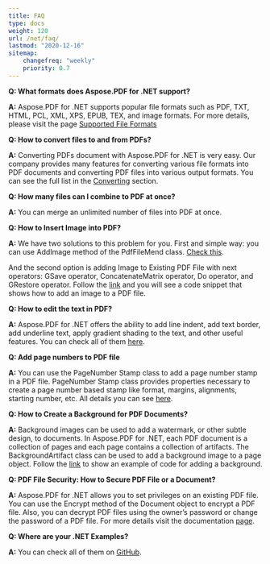 ```yaml
---
title: FAQ
type: docs
weight: 120
url: /net/faq/
lastmod: "2020-12-16"
sitemap:
    changefreq: "weekly"
    priority: 0.7
---
```


**Q: What formats does Aspose.PDF for .NET  support?**

**A:**  Aspose.PDF for .NET supports popular file formats such as PDF, TXT, HTML, PCL, XML, XPS, EPUB, TEX, and image formats. For more details, please visit the page [Supported File Formats](/pdf/net/supported-file-formats/)

**Q: How to convert files to and from PDFs?** 

**A:** Converting PDFs document with Aspose.PDF for .NET  is very easy.  Our company provides many features for converting various file formats into PDF documents and converting PDF files into various output formats. You can see the full list in the [Converting](/pdf/net/converting/) section.

**Q: How many files can I combine to PDF at once?**

**A:** You can merge an unlimited number of files into PDF at once.

**Q: How to Insert Image into PDF?**

**A:** We have two solutions to this problem for you. First and simple way:  you can use AddImage method of the PdfFileMend class. [Check this](/pdf/net/working-with-images-in-pdf/#add-image-in-an-existing-pdf-file-facades).

And the second option is adding Image to Existing PDF File with next operators: GSave operator, ConcatenateMatrix operator, Do operator, and  GRestore operator. Follow the [link](/pdf/net/working-with-images-in-pdf/) and you will see a code snippet that shows how to add an image to a PDF file.

**Q: How to edit the text in PDF?**

**A:** Aspose.PDF for .NET offers the ability to add line indent, add text border, add underline text, apply gradient shading to the text, and other useful features. You can check all of them [here](/pdf/net/text-formatting-inside-pdf/).

**Q: Add page numbers to PDF file**

**A:** You can use the PageNumber Stamp class to add a page number stamp in a PDF file. PageNumber Stamp class provides properties necessary to create a page number based stamp like format, margins, alignments, starting number, etc. All details you can see [here](/pdf/net/add-page-number/).

**Q: How to Create a Background for PDF Documents?**

**A:** Background images can be used to add a watermark, or other subtle design, to documents. In Aspose.PDF for .NET, each PDF document is a collection of pages and each page contains a collection of artifacts. The BackgroundArtifact class can be used to add a background image to a page object. Follow the [link](/pdf/net/add-backgrounds/) to show an example of code for adding a background.

**Q: PDF File Security: How to Secure PDF File or a Document?** 

**A:** Aspose.PDF for .NET allows you to set privileges on an existing PDF file. You can use the Encrypt method of the Document object to encrypt a PDF file. Also, you can decrypt PDF files using the owner’s password or change the password of a PDF file. For more details visit the documentation [page](/pdf/net/digitally-sign-pdf-file/).

**Q: Where are your .NET  Examples?**

**A:** You can check all of them on [GitHub](https://github.com/aspose-pdf).

